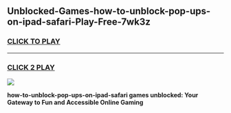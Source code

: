 
## Unblocked-Games-how-to-unblock-pop-ups-on-ipad-safari-Play-Free-7wk3z
<h3>
<a href="https://premium76.site?title=how-to-unblock-pop-ups-on-ipad-safari&ref=23A">CLICK TO PLAY</a></h3>
<hr>

<h3>
<a href="https://premium76.site?title=how-to-unblock-pop-ups-on-ipad-safari&ref=23A">CLICK 2 PLAY</a>
  
</h3>

<a href="https://premium76.site?title=how-to-unblock-pop-ups-on-ipad-safari&ref=23A"><img src="https://clearcache.store/games.png"></a>


**how-to-unblock-pop-ups-on-ipad-safari games unblocked: Your Gateway to Fun and Accessible Online Gaming**
